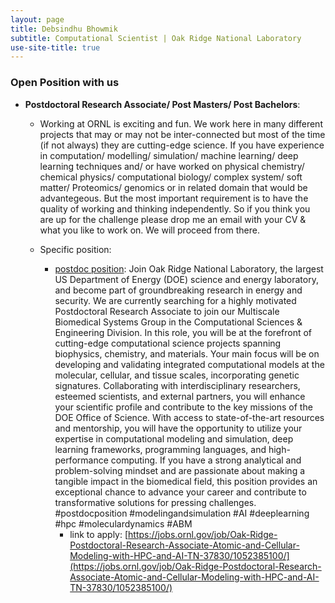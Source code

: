 ```yaml
---
layout: page
title: Debsindhu Bhowmik
subtitle: Computational Scientist | Oak Ridge National Laboratory  
use-site-title: true
---
```


### **Open Position with us**      

- **Postdoctoral Research Associate/ Post Masters/ Post Bachelors**:   

    * Working at ORNL is exciting and fun. We work here in many different projects that may or may not be inter-connected but most of the time (if not always) they are cutting-edge science. If you have experience in computation/ modelling/ simulation/ machine learning/ deep learning techniques and/ or have worked on physical chemistry/ chemical physics/ computational biology/ complex system/ soft matter/ Proteomics/ genomics or in related domain that would be advantegeous. But the most important requirement is to have the quality of working and thinking independently. So if you think you are up for the challenge please drop me an email with your CV & what you like to work on. We will proceed from there.
    
    * Specific position:
       * [postdoc position](https://lnkd.in/d6MXQSkq): Join Oak Ridge National Laboratory, the largest US Department of Energy (DOE) science and energy laboratory, and become part of groundbreaking research in energy and security. We are currently searching for a highly motivated Postdoctoral Research Associate to join our Multiscale Biomedical Systems Group in the Computational Sciences & Engineering Division. In this role, you will be at the forefront of cutting-edge computational science projects spanning biophysics, chemistry, and materials. Your main focus will be on developing and validating integrated computational models at the molecular, cellular, and tissue scales, incorporating genetic signatures. Collaborating with interdisciplinary researchers, esteemed scientists, and external partners, you will enhance your scientific profile and contribute to the key missions of the DOE Office of Science. With access to state-of-the-art resources and mentorship, you will have the opportunity to utilize your expertise in computational modeling and simulation, deep learning frameworks, programming languages, and high-performance computing. If you have a strong analytical and problem-solving mindset and are passionate about making a tangible impact in the biomedical field, this position provides an exceptional chance to advance your career and contribute to transformative solutions for pressing challenges. #postdocposition #modelingandsimulation #AI #deeplearning #hpc #moleculardynamics #ABM
          *  link to apply: [https://jobs.ornl.gov/job/Oak-Ridge-Postdoctoral-Research-Associate-Atomic-and-Cellular-Modeling-with-HPC-and-AI-TN-37830/1052385100/](https://jobs.ornl.gov/job/Oak-Ridge-Postdoctoral-Research-Associate-Atomic-and-Cellular-Modeling-with-HPC-and-AI-TN-37830/1052385100/)     

